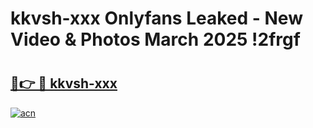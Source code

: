 # kkvsh-xxx Onlyfans Leaked - New Video & Photos March 2025 !2frgf

# <h2><a href="https://xurojv.iuczelnia.edu.pl?title=kkvsh-xxx&ref=2frgf">🔗👉 🔴 kkvsh-xxx</a></h2>

[![acn](https://github.com/user-attachments/assets/0f9c940e-d8b0-45ae-aac7-cd30a18b3e1c)](https://xurojv.iuczelnia.edu.pl?title=kkvsh-xxx&ref=2frgf)

